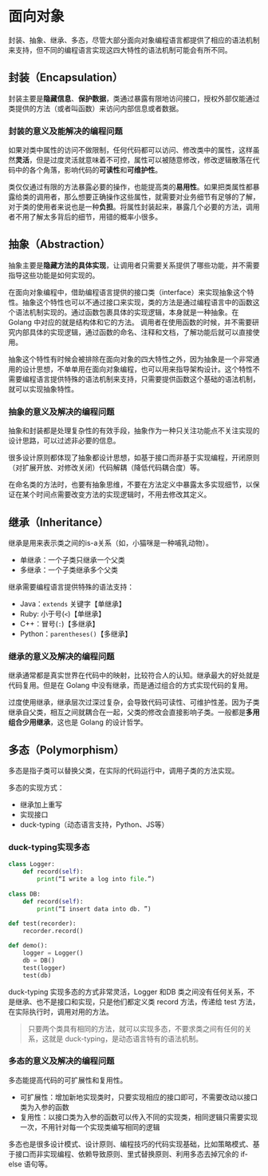 # 面向对象

封装、抽象、继承、多态，尽管大部分面向对象编程语言都提供了相应的语法机制来支持，但不同的编程语言实现这四大特性的语法机制可能会有所不同。

## 封装（Encapsulation）

封装主要是**隐藏信息**、**保护数据**，类通过暴露有限地访问接口，授权外部仅能通过类提供的方法（或者叫函数）来访问内部信息或者数据。

### 封装的意义及能解决的编程问题

如果对类中属性的访问不做限制，任何代码都可以访问、修改类中的属性，这样虽然**灵活**，但是过度灵活就意味着不可控，属性可以被随意修改，修改逻辑散落在代码中的各个角落，影响代码的**可读性**和**可维护性**。

类仅仅通过有限的方法暴露必要的操作，也能提高类的**易用性**。如果把类属性都暴露给类的调用者，那么想要正确操作这些属性，就需要对业务细节有足够的了解，对于类的使用者来说也是一种**负担**。将属性封装起来，暴露几个必要的方法，调用者不用了解太多背后的细节，用错的概率小很多。

## 抽象（Abstraction）

抽象主要是**隐藏方法的具体实现**，让调用者只需要关系提供了哪些功能，并不需要指导这些功能是如何实现的。

在面向对象编程中，借助编程语言提供的接口类（interface）来实现抽象这个特性。抽象这个特性也可以不通过接口来实现，类的方法是通过编程语言中的函数这个语法机制实现的。通过函数包裹具体的实现逻辑，本身就是一种抽象。在 Golang 中对应的就是结构体和它的方法。 调用者在使用函数的时候，并不需要研究内部具体的实现逻辑，通过函数的命名、注释和文档，了解功能后就可以直接使用。

抽象这个特性有时候会被排除在面向对象的四大特性之外，因为抽象是一个非常通用的设计思想，不单单用在面向对象编程，也可以用来指导架构设计。这个特性不需要编程语言提供特殊的语法机制来支持，只需要提供函数这个基础的语法机制，就可以实现抽象特性。

### 抽象的意义及解决的编程问题

抽象和封装都是处理复杂性的有效手段，抽象作为一种只关注功能点不关注实现的设计思路，可以过滤非必要的信息。

很多设计原则都体现了抽象都设计思想，如基于接口而非基于实现编程，开闭原则（对扩展开放、对修改关闭）代码解耦（降低代码耦合度）等。

在命名类的方法时，也要有抽象思维，不要在方法定义中暴露太多实现细节，以保证在某个时间点需要改变方法的实现逻辑时，不用去修改其定义。

## 继承（Inheritance）

继承是用来表示类之间的is-a关系（如，小猫咪是一种哺乳动物）。

- 单继承：一个子类只继承一个父类
- 多继承：一个子类继承多个父类

继承需要编程语言提供特殊的语法支持：

- Java：`extends` 关键字【单继承】
- Ruby: 小于号(`<`)【单继承】
- C++：冒号(`:`)【多继承】
- Python：`parentheses()`【多继承】

### 继承的意义及解决的编程问题

继承通常都是真实世界在代码中的映射，比较符合人的认知。继承最大的好处就是代码复用。但是在 Golang 中没有继承，而是通过组合的方式实现代码的复用。

过度使用继承，继承层次过深过复杂，会导致代码可读性、可维护性差。因为子类继承自父类，相互之间就耦合在一起，父类的修改会直接影响子类。一般都是**多用组合少用继承**，这也是 Golang 的设计哲学。

## 多态（Polymorphism）

多态是指子类可以替换父类，在实际的代码运行中，调用子类的方法实现。

多态的实现方式：

- 继承加上重写
- 实现接口
- duck-typing（动态语言支持，Python、JS等）

### duck-typing实现多态

```python
class Logger:
    def record(self):
        print(“I write a log into file.”)
        
class DB:
    def record(self):
        print(“I insert data into db. ”)
        
def test(recorder):
    recorder.record()

def demo():
    logger = Logger()
    db = DB()
    test(logger)
    test(db)
```

duck-typing 实现多态的方式非常灵活，Logger 和DB 类之间没有任何关系，不是继承、也不是接口和实现，只是他们都定义类 record 方法，传递给 test 方法，在实际执行时，调用对用的方法。

> 只要两个类具有相同的方法，就可以实现多态，不要求类之间有任何的关系，这就是 duck-typing，是动态语言特有的语法机制。

### 多态的意义及解决的编程问题

多态能提高代码的可扩展性和复用性。

- 可扩展性：增加新地实现类时，只要实现相应的接口即可，不需要改动以接口类为入参的函数
- 复用性：以接口类为入参的函数可以传入不同的实现类，相同逻辑只需要实现一次，不用针对每一个实现类编写相同的逻辑

多态也是很多设计模式、设计原则、编程技巧的代码实现基础，比如策略模式、基于接口而非实现编程、依赖导致原则、里式替换原则、利用多态去掉冗余的 if-else 语句等。